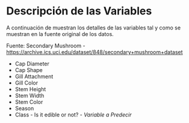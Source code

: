 # Descripción de las Variables

A continuación de muestran los detalles de las variables tal y como se muestran en la fuente original de los datos.

Fuente: Secondary Mushroom - <https://archive.ics.uci.edu/dataset/848/secondary+mushroom+dataset>

* Cap Diameter
* Cap Shape
* Gill Attachment
* Gill Color
* Stem Height
* Stem Width
* Stem Color
* Season
* Class - Is it edible or not? - _Variable a Predecir_